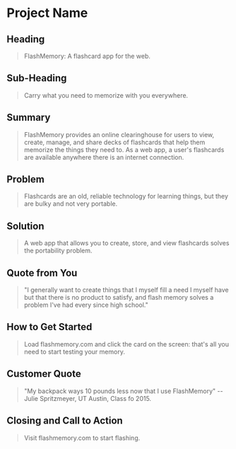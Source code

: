 # Project Name #

<!-- 
> This material was originally posted [here](http://www.quora.com/What-is-Amazons-approach-to-product-development-and-product-management). It is reproduced here for posterities sake.

There is an approach called "working backwards" that is widely used at Amazon. They work backwards from the customer, rather than starting with an idea for a product and trying to bolt customers onto it. While working backwards can be applied to any specific product decision, using this approach is especially important when developing new products or features.

For new initiatives a product manager typically starts by writing an internal press release announcing the finished product. The target audience for the press release is the new/updated product's customers, which can be retail customers or internal users of a tool or technology. Internal press releases are centered around the customer problem, how current solutions (internal or external) fail, and how the new product will blow away existing solutions.

If the benefits listed don't sound very interesting or exciting to customers, then perhaps they're not (and shouldn't be built). Instead, the product manager should keep iterating on the press release until they've come up with benefits that actually sound like benefits. Iterating on a press release is a lot less expensive than iterating on the product itself (and quicker!).

If the press release is more than a page and a half, it is probably too long. Keep it simple. 3-4 sentences for most paragraphs. Cut out the fat. Don't make it into a spec. You can accompany the press release with a FAQ that answers all of the other business or execution questions so the press release can stay focused on what the customer gets. My rule of thumb is that if the press release is hard to write, then the product is probably going to suck. Keep working at it until the outline for each paragraph flows. 

Oh, and I also like to write press-releases in what I call "Oprah-speak" for mainstream consumer products. Imagine you're sitting on Oprah's couch and have just explained the product to her, and then you listen as she explains it to her audience. That's "Oprah-speak", not "Geek-speak".

Once the project moves into development, the press release can be used as a touchstone; a guiding light. The product team can ask themselves, "Are we building what is in the press release?" If they find they're spending time building things that aren't in the press release (overbuilding), they need to ask themselves why. This keeps product development focused on achieving the customer benefits and not building extraneous stuff that takes longer to build, takes resources to maintain, and doesn't provide real customer benefit (at least not enough to warrant inclusion in the press release).
 -->
 
## Heading ##
  > FlashMemory: A flashcard app for the web.

## Sub-Heading ##
  > Carry what you need to memorize with you everywhere. 

## Summary ##
  > FlashMemory provides an online clearinghouse for users to view, create, manage, and share decks of flashcards that help them memorize the things they need to.  As a web app, a user's flashcards are available anywhere there is an internet connection.

## Problem ##
  > Flashcards are an old, reliable technology for learning things, but they are bulky and not very portable.

## Solution ##
  > A web app that allows you to create, store, and view flashcards solves the portability problem.

## Quote from You ##
  > "I generally want to create things that I myself fill a need I myself have but that there is no product to satisfy, and flash memory solves a problem I've had every since high school."

## How to Get Started ##
  > Load flashmemory.com and click the card on the screen: that's all you need to start testing your memory.

## Customer Quote ##
  > "My backpack ways 10 pounds less now that I use FlashMemory" -- Julie Spritzmeyer, UT Austin, Class fo 2015.

## Closing and Call to Action ##
  > Visit flashmemory.com to start flashing.
